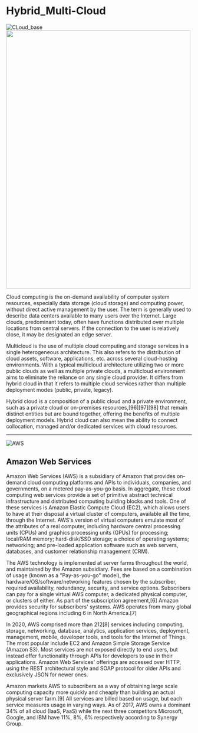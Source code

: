 # Hybrid_Multi-Cloud
![CLoud_base](https://thumbs.gfycat.com/CompassionateSecretGodwit-max-1mb.gif) <img src="https://www.researchgate.net/profile/Antonius_Wijanarto/publication/279181777/figure/fig2/AS:294433330352130@1447209784914/GIS-Cloud-Architecture-15.png" width=500 height=700>

Cloud computing is the on-demand availability of computer system resources, especially data storage (cloud storage) and computing power, without direct active management by the user. The term is generally used to describe data centers available to many users over the Internet. Large clouds, predominant today, often have functions distributed over multiple locations from central servers. If the connection to the user is relatively close, it may be designated an edge server.

Multicloud is the use of multiple cloud computing and storage services in a single heterogeneous architecture. This also refers to the distribution of cloud assets, software, applications, etc. across several cloud-hosting environments. With a typical multicloud architecture utilizing two or more public clouds as well as multiple private clouds, a multicloud environment aims to eliminate the reliance on any single cloud provider. It differs from hybrid cloud in that it refers to multiple cloud services rather than multiple deployment modes (public, private, legacy).

Hybrid cloud is a composition of a public cloud and a private environment, such as a private cloud or on-premises resources,[96][97][98] that remain distinct entities but are bound together, offering the benefits of multiple deployment models. Hybrid cloud can also mean the ability to connect collocation, managed and/or dedicated services with cloud resources.
__________________________________________________________________________________________
![AWS](https://assets.rappler.com/612F469A6EA84F6BAE882D2B94A4B421/img/402066C85613444B9602EB0FC677C5D1/amazon-web-services-down-20140527.gif)
## Amazon Web Services
Amazon Web Services (AWS) is a subsidiary of Amazon that provides on-demand cloud computing platforms and APIs to individuals, companies, and governments, on a metered pay-as-you-go basis. In aggregate, these cloud computing web services provide a set of primitive abstract technical infrastructure and distributed computing building blocks and tools. One of these services is Amazon Elastic Compute Cloud (EC2), which allows users to have at their disposal a virtual cluster of computers, available all the time, through the Internet. AWS's version of virtual computers emulate most of the attributes of a real computer, including hardware central processing units (CPUs) and graphics processing units (GPUs) for processing; local/RAM memory; hard-disk/SSD storage; a choice of operating systems; networking; and pre-loaded application software such as web servers, databases, and customer relationship management (CRM).

The AWS technology is implemented at server farms throughout the world, and maintained by the Amazon subsidiary. Fees are based on a combination of usage (known as a "Pay-as-you-go" model), the hardware/OS/software/networking features chosen by the subscriber, required availability, redundancy, security, and service options. Subscribers can pay for a single virtual AWS computer, a dedicated physical computer, or clusters of either. As part of the subscription agreement,[6] Amazon provides security for subscribers' systems. AWS operates from many global geographical regions including 6 in North America.[7]

In 2020, AWS comprised more than 212[8] services including computing, storage, networking, database, analytics, application services, deployment, management, mobile, developer tools, and tools for the Internet of Things. The most popular include EC2 and Amazon Simple Storage Service (Amazon S3). Most services are not exposed directly to end users, but instead offer functionality through APIs for developers to use in their applications. Amazon Web Services' offerings are accessed over HTTP, using the REST architectural style and SOAP protocol for older APIs and exclusively JSON for newer ones.

Amazon markets AWS to subscribers as a way of obtaining large scale computing capacity more quickly and cheaply than building an actual physical server farm.[9] All services are billed based on usage, but each service measures usage in varying ways. As of 2017, AWS owns a dominant 34% of all cloud (IaaS, PaaS) while the next three competitors Microsoft, Google, and IBM have 11%, 8%, 6% respectively according to Synergy Group.
